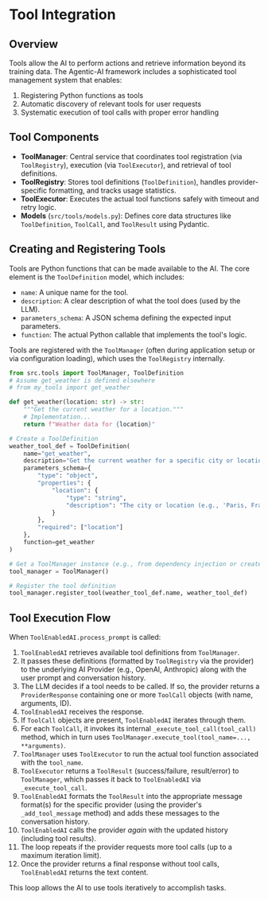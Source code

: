 # Tool Integration

## Overview

Tools allow the AI to perform actions and retrieve information beyond its training data. The Agentic-AI framework includes a sophisticated tool management system that enables:

1. Registering Python functions as tools
2. Automatic discovery of relevant tools for user requests
3. Systematic execution of tool calls with proper error handling

## Tool Components

- **ToolManager**: Central service that coordinates tool registration (via `ToolRegistry`), execution (via `ToolExecutor`), and retrieval of tool definitions.
- **ToolRegistry**: Stores tool definitions (`ToolDefinition`), handles provider-specific formatting, and tracks usage statistics.
- **ToolExecutor**: Executes the actual tool functions safely with timeout and retry logic.
- **Models** (`src/tools/models.py`): Defines core data structures like `ToolDefinition`, `ToolCall`, and `ToolResult` using Pydantic.

## Creating and Registering Tools

Tools are Python functions that can be made available to the AI. The core element is the `ToolDefinition` model, which includes:

- `name`: A unique name for the tool.
- `description`: A clear description of what the tool does (used by the LLM).
- `parameters_schema`: A JSON schema defining the expected input parameters.
- `function`: The actual Python callable that implements the tool's logic.

Tools are registered with the `ToolManager` (often during application setup or via configuration loading), which uses the `ToolRegistry` internally.

```python
from src.tools import ToolManager, ToolDefinition
# Assume get_weather is defined elsewhere
# from my_tools import get_weather

def get_weather(location: str) -> str:
    """Get the current weather for a location."""
    # Implementation...
    return f"Weather data for {location}"

# Create a ToolDefinition
weather_tool_def = ToolDefinition(
    name="get_weather",
    description="Get the current weather for a specific city or location.",
    parameters_schema={
        "type": "object",
        "properties": {
            "location": {
                "type": "string",
                "description": "The city or location (e.g., 'Paris, France')"
            }
        },
        "required": ["location"]
    },
    function=get_weather
)

# Get a ToolManager instance (e.g., from dependency injection or create default)
tool_manager = ToolManager()

# Register the tool definition
tool_manager.register_tool(weather_tool_def.name, weather_tool_def)

```

## Tool Execution Flow

When `ToolEnabledAI.process_prompt` is called:

1.  `ToolEnabledAI` retrieves available tool definitions from `ToolManager`.
2.  It passes these definitions (formatted by `ToolRegistry` via the provider) to the underlying AI Provider (e.g., OpenAI, Anthropic) along with the user prompt and conversation history.
3.  The LLM decides if a tool needs to be called. If so, the provider returns a `ProviderResponse` containing one or more `ToolCall` objects (with name, arguments, ID).
4.  `ToolEnabledAI` receives the response.
5.  If `ToolCall` objects are present, `ToolEnabledAI` iterates through them.
6.  For each `ToolCall`, it invokes its internal `_execute_tool_call(tool_call)` method, which in turn uses `ToolManager.execute_tool(tool_name=..., **arguments)`.
7.  `ToolManager` uses `ToolExecutor` to run the actual tool function associated with the `tool_name`.
8.  `ToolExecutor` returns a `ToolResult` (success/failure, result/error) to `ToolManager`, which passes it back to `ToolEnabledAI` via `_execute_tool_call`.
9.  `ToolEnabledAI` formats the `ToolResult` into the appropriate message format(s) for the specific provider (using the provider's `_add_tool_message` method) and adds these messages to the conversation history.
10. `ToolEnabledAI` calls the provider _again_ with the updated history (including tool results).
11. The loop repeats if the provider requests more tool calls (up to a maximum iteration limit).
12. Once the provider returns a final response without tool calls, `ToolEnabledAI` returns the text content.

This loop allows the AI to use tools iteratively to accomplish tasks.
